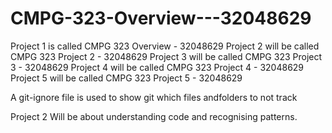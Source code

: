 # CMPG-323-Overview---32048629

Project 1 is called CMPG 323 Overview - 32048629
Project 2 will be called CMPG 323 Project 2 - 32048629
Project 3 will be called CMPG 323 Project 3 - 32048629
Project 4 will be called CMPG 323 Project 4 - 32048629
Project 5 will be called CMPG 323 Project 5 - 32048629



A git-ignore file is used to show git which files andfolders to not track

Project 2 
Will be about understanding code and recognising patterns.
